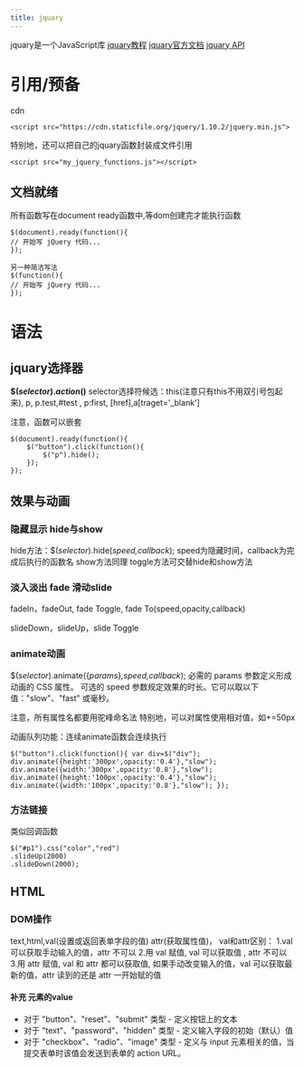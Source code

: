 ```yaml
---
title: jquary
---
```

jquary是一个JavaScript库
[jquary教程](https://www.runoob.com/jquery/jquery-intro.html)
[jquary官方文档](https://jquery.com/download/)
[jquary API](https://jquery.shaozhi.vip/)
# 引用/预备
cdn
```
<script src="https://cdn.staticfile.org/jquery/1.10.2/jquery.min.js">
```
特别地，还可以把自己的jquary函数封装成文件引用
```
<script src="my_jquery_functions.js"></script>
```

## 文档就绪
所有函数写在document ready函数中,等dom创建完才能执行函数
```
$(document).ready(function(){
// 开始写 jQuery 代码... 
});

另一种简洁写法
$(function(){ 
// 开始写 jQuery 代码... 
});
```

# 语法
## jquary选择器
**$(_selector_)._action_()**
selector选择符候选：this(注意只有this不用双引号包起来), p, p.test,#test , p:first, [href],a[traget='_blank']

注意，函数可以嵌套
```
$(document).ready(function(){ 
	$("button").click(function(){ 
		$("p").hide(); 
	}); 
});
```
## 效果与动画
### 隐藏显示 hide与show
hide方法：$(_selector_).hide(_speed,callback_);
speed为隐藏时间，callback为完成后执行的函数名
show方法同理
toggle方法可交替hide和show方法
### 淡入淡出 fade 滑动slide
fadeIn，fadeOut, 
fade Toggle, 
fade To(speed,opacity,callback)

slideDown，slideUp，slide Toggle
### animate动画
$(_selector_).animate({_params_}_,speed,callback_);
必需的 params 参数定义形成动画的 CSS 属性。
可选的 speed 参数规定效果的时长。它可以取以下值："slow"、"fast" 或毫秒。

注意，所有属性名都要用驼峰命名法
特别地，可以对属性使用相对值，如+=50px

动画队列功能：连续animate函数会连续执行
```
$("button").click(function(){ var div=$("div"); div.animate({height:'300px',opacity:'0.4'},"slow"); div.animate({width:'300px',opacity:'0.8'},"slow"); div.animate({height:'100px',opacity:'0.4'},"slow"); div.animate({width:'100px',opacity:'0.8'},"slow"); });
```
### 方法链接
类似回调函数
```
$("#p1").css("color","red") 
.slideUp(2000) 
.slideDown(2000);
```
## HTML
### DOM操作
text,html,val(设置或返回表单字段的值)
attr(获取属性值)，
val和attr区别：
1.val 可以获取手动输入的值，attr 不可以
2.用 val 赋值, val 可以获取值 , attr 不可以
3.用 attr 赋值, val 和 attr 都可以获取值, 如果手动改变输入的值，val 可以获取最新的值，attr 读到的还是 attr 一开始赋的值
#### 补充 元素的value
-   对于 "button"、"reset"、"submit" 类型 - 定义按钮上的文本
-   对于 "text"、"password"、"hidden" 类型 - 定义输入字段的初始（默认）值
-   对于 "checkbox"、"radio"、"image" 类型 - 定义与 input 元素相关的值，当提交表单时该值会发送到表单的 action URL。
